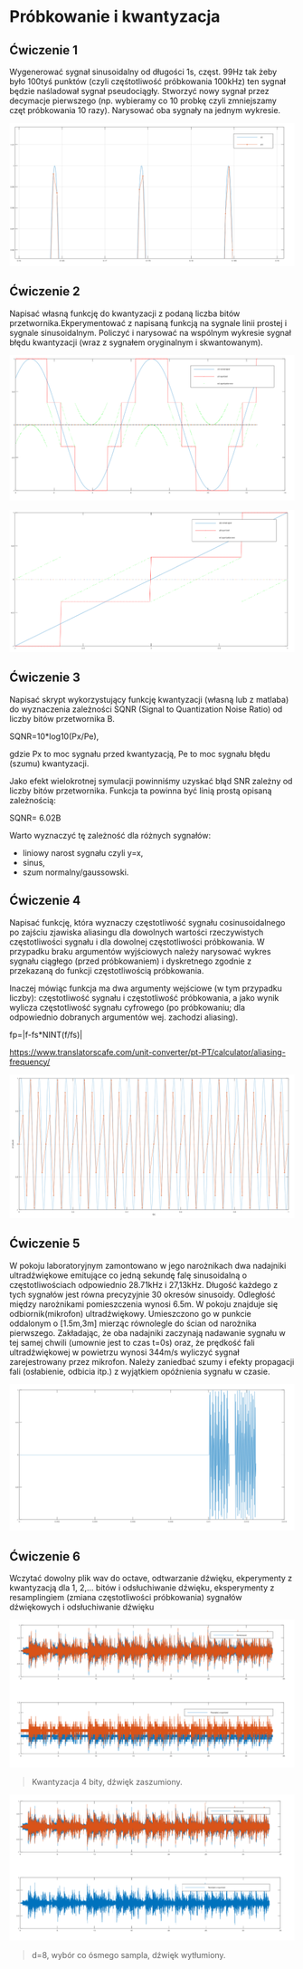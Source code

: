 # Próbkowanie i kwantyzacja

## Ćwiczenie 1
Wygenerować sygnał sinusoidalny od długości 1s, częst. 99Hz tak żeby było 100tyś punktów (czyli częśtotliwość próbkowania 100kHz) ten sygnał będzie naśladował sygnał pseudociągły. Stworzyć nowy sygnał przez decymacje pierwszego (np. wybieramy co 10 probkę czyli zmniejszamy częt próbkowania 10 razy). Narysować oba sygnały na jednym wykresie.

![decimation](cw1.png)

## Ćwiczenie 2
Napisać własną funkcję do kwantyzacji z podaną liczba bitów przetwornika.Ekperymentować z napisaną funkcją na sygnale linii prostej i sygnale sinusoidalnym. Policzyć i narysować na wspólnym wykresie sygnał błędu kwantyzacji (wraz z sygnałem oryginalnym i skwantowanym).

![quantization](cw21.png)

![quantization](cw22.png)

## Ćwiczenie 3 
Napisać skrypt wykorzystujący funkcję kwantyzacji (własną lub z matlaba) do wyznaczenia zależności SQNR (Signal to Quantization Noise Ratio) od liczby bitów przetwornika B.

SQNR=10*log10(Px/Pe),

gdzie Px to moc sygnału przed kwantyzacją, Pe to moc sygnału błędu (szumu) kwantyzacji.

Jako efekt wielokrotnej symulacji powinniśmy uzyskać błąd SNR zależny od liczby bitów przetwornika. Funkcja ta powinna być linią prostą opisaną zależnością:

SQNR= 6.02B

Warto wyznaczyć tę zależność dla różnych sygnałów: 
- liniowy narost sygnału czyli y=x, 
- sinus, 
- szum normalny/gaussowski.


## Ćwiczenie 4
Napisać funkcję, która wyznaczy częstotliwość sygnału cosinusoidalnego po zajściu zjawiska aliasingu dla dowolnych wartości rzeczywistych częstotliwości sygnału i dla dowolnej częstotliwości próbkowania. W przypadku braku argumentów wyjściowych należy narysować wykres sygnału ciągłego (przed próbkowaniem) i dyskretnego zgodnie z przekazaną do funkcji częstotliwością próbkowania.

Inaczej mówiąc funkcja ma dwa argumenty wejściowe (w tym przypadku liczby): częstotliwość sygnału i częstotliwość próbkowania, a jako wynik wylicza częstotliwość sygnału cyfrowego (po próbkowaniu; dla odpowiednio dobranych argumentów wej. zachodzi aliasing).

fp=|f-fs*NINT(f/fs)|

https://www.translatorscafe.com/unit-converter/pt-PT/calculator/aliasing-frequency/


![fp](cw4.png)

## Ćwiczenie 5
W pokoju laboratoryjnym zamontowano w jego narożnikach dwa nadajniki ultradźwiękowe emitujące co jedną sekundę falę sinusoidalną o częstotliwościach odpowiednio 28.71kHz i 27,13kHz. Długość każdego z tych sygnałów jest równa precyzyjnie 30 okresów sinusoidy. Odległość między narożnikami pomieszczenia wynosi 6.5m. W pokoju znajduje się odbiornik(mikrofon) ultradźwiękowy. Umieszczono go w punkcie oddalonym o [1.5m,3m] mierząc równolegle do ścian od narożnika pierwszego. Zakładając, że oba nadajniki zaczynają nadawanie sygnału w tej samej chwili (umownie jest to czas t=0s) oraz, że prędkość fali ultradźwiękowej w powietrzu wynosi 344m/s wyliczyć sygnał zarejestrowany przez mikrofon. Należy zaniedbać szumy i efekty propagacji fali (osłabienie, odbicia itp.) z wyjątkiem opóźnienia sygnału w czasie.

![1rx2tx](cw5.png)

## Ćwiczenie 6
Wczytać dowolny plik wav do octave, odtwarzanie dźwięku, ekperymenty z kwantyzacją dla 1, 2,... bitów i odsłuchiwanie dźwięku, eksperymenty z resamplingiem (zmiana częstotliwości próbkowania) sygnałów dźwiękowych i odsłuchiwanie dźwięku


![qunatization](cw61.png)
>Kwantyzacja 4 bity, dźwięk zaszumiony.


![resampling](cw62.png)
>d=8, wybór co ósmego sampla, dźwięk wytłumiony.